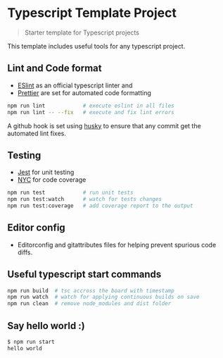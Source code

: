 # Typescript Template Project
>  Starter template for Typescript projects

This template includes useful tools for any typescript project.

## Lint and Code format

* [ESlint](https://eslint.org/) as an official typescript linter and 
* [Prettier](https://prettier.io/) are set for automated code formatting

```bash
npm run lint            # execute eslint in all files
npm run lint -- --fix   # execute and fix lint errors
```

A github hook is set using [husky](https://github.com/typicode/husky) to ensure that any commit get the automated lint fixes.

## Testing
 * [Jest](https://jestjs.io/) for unit testing
 * [NYC](https://istanbul.js.org/) for code coverage

```bash
npm run test            # run unit tests
npm run test:watch      # watch for tests changes
npm run test:coverage   # add coverage report to the output
```

## Editor config

* Editorconfig and gitattributes files for helping prevent spurious code diffs.

## Useful typescript start commands

```bash
npm run build  # tsc accross the board with timestamp
npm run watch  # watch for applying continuous builds on save
npm run clean  # remove node_modules and dist folder
```

## Say hello world :)

```bash
$ npm run start
hello world
```
